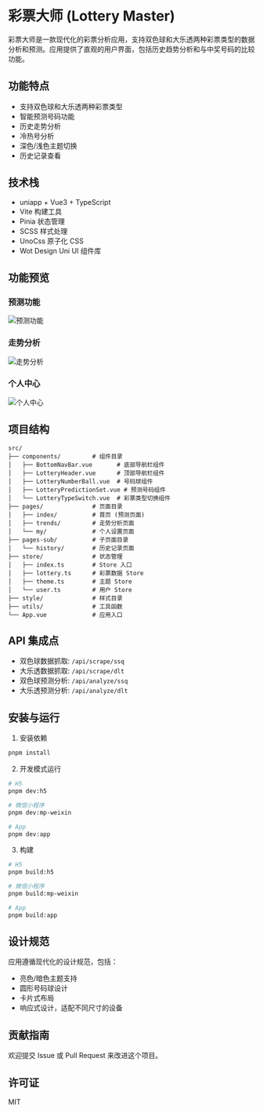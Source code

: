 # 彩票大师 (Lottery Master)

彩票大师是一款现代化的彩票分析应用，支持双色球和大乐透两种彩票类型的数据分析和预测。应用提供了直观的用户界面，包括历史趋势分析和与中奖号码的比较功能。

## 功能特点

- 支持双色球和大乐透两种彩票类型
- 智能预测号码功能
- 历史走势分析
- 冷热号分析
- 深色/浅色主题切换
- 历史记录查看

## 技术栈

- uniapp + Vue3 + TypeScript
- Vite 构建工具
- Pinia 状态管理
- SCSS 样式处理
- UnoCss 原子化 CSS
- Wot Design Uni UI 组件库

## 功能预览

### 预测功能

![预测功能](examples/imgs/predict_example.jpg)

### 走势分析

![走势分析](examples/imgs/trends_example.jpg)

### 个人中心

![个人中心](examples/imgs/my_example.jpg)

## 项目结构

```
src/
├── components/         # 组件目录
│   ├── BottomNavBar.vue       # 底部导航栏组件
│   ├── LotteryHeader.vue      # 顶部导航栏组件
│   ├── LotteryNumberBall.vue  # 号码球组件
│   ├── LotteryPredictionSet.vue # 预测号码组件
│   └── LotteryTypeSwitch.vue  # 彩票类型切换组件
├── pages/              # 页面目录
│   ├── index/          # 首页 (预测页面)
│   ├── trends/         # 走势分析页面
│   └── my/             # 个人设置页面
├── pages-sub/          # 子页面目录
│   └── history/        # 历史记录页面
├── store/              # 状态管理
│   ├── index.ts        # Store 入口
│   ├── lottery.ts      # 彩票数据 Store
│   ├── theme.ts        # 主题 Store
│   └── user.ts         # 用户 Store
├── style/              # 样式目录
├── utils/              # 工具函数
└── App.vue             # 应用入口
```

## API 集成点

- 双色球数据抓取: `/api/scrape/ssq`
- 大乐透数据抓取: `/api/scrape/dlt`
- 双色球预测分析: `/api/analyze/ssq`
- 大乐透预测分析: `/api/analyze/dlt`

## 安装与运行

1. 安装依赖

```bash
pnpm install
```

2. 开发模式运行

```bash
# H5
pnpm dev:h5

# 微信小程序
pnpm dev:mp-weixin

# App
pnpm dev:app
```

3. 构建

```bash
# H5
pnpm build:h5

# 微信小程序
pnpm build:mp-weixin

# App
pnpm build:app
```

## 设计规范

应用遵循现代化的设计规范，包括：

- 亮色/暗色主题支持
- 圆形号码球设计
- 卡片式布局
- 响应式设计，适配不同尺寸的设备

## 贡献指南

欢迎提交 Issue 或 Pull Request 来改进这个项目。

## 许可证

MIT
